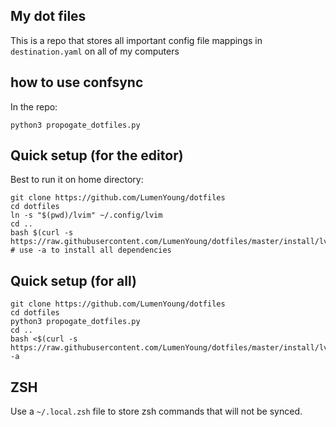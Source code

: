 ## My dot files

This is a repo that stores all important config file mappings in `destination.yaml` on all of my computers

## how to use confsync

In the repo:

```
python3 propogate_dotfiles.py
```

## Quick setup (for the editor)

Best to run it on home directory:

```
git clone https://github.com/LumenYoung/dotfiles
cd dotfiles
ln -s "$(pwd)/lvim" ~/.config/lvim
cd ..
bash $(curl -s https://raw.githubusercontent.com/LumenYoung/dotfiles/master/install/lvim_install.sh) # use -a to install all dependencies
```

## Quick setup (for all)

```
git clone https://github.com/LumenYoung/dotfiles
cd dotfiles
python3 propogate_dotfiles.py
cd ..
bash <$(curl -s https://raw.githubusercontent.com/LumenYoung/dotfiles/master/install/lvim_install.sh) -a
```

## ZSH

Use a `~/.local.zsh` file to store zsh commands that will not be synced.
